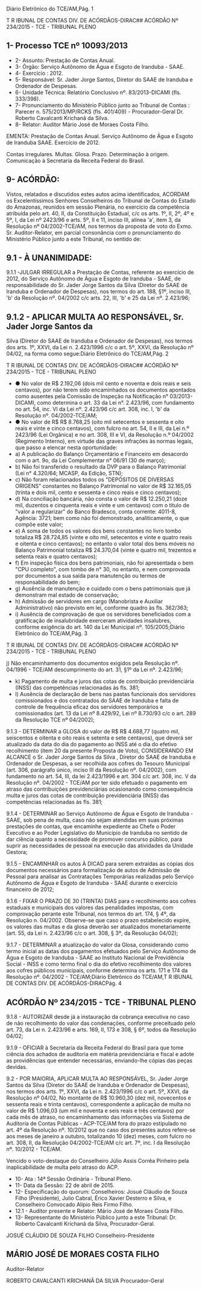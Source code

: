 Diário Eletrônico do TCE/AM,Pág. 1

T R IBUNAL DE CONTAS DIV. DE ACÓRDÃOS-DIRAC## ACÓRDÃO Nº 234/2015 - TCE - TRIBUNAL PLENO

## 1- Processo TCE nº 10093/2013

- 2- Assunto: Prestação de Contas Anual.
- 3- Órgão: Serviço Autônomo de Água e Esgoto de Iranduba - SAAE.
- 4- Exercício : 2012.
- 5- Responsável: Sr. Jader Jorge Santos, Diretor do SAAE de  Iranduba e Ordenador de Despesas.
- 6- Unidade Técnica: Relatório Conclusivo nº. 83/2013-DICAMI (fls. 333/398).
- 7-  Pronunciamento  do  Ministério  Público  junto  ao  Tribunal  de  Contas :  Parecer  n. 575/2013/MP/RCKS (fls. 401/409) - Procurador-Geral Dr. Roberto Cavalcanti Krichanã da Silva.
- 8- Relator: Auditor Mário José de Moraes Costa Filho.

EMENTA: Prestação  de  Contas  Anual.  Serviço Autônomo  de  Água  e  Esgoto  de  Iranduba  SAAE. Exercício de 2012.

Contas irregulares. Multas. Glosa. Prazo. Determinação à origem. Comunicação à Secretaria da Receita Federal do Brasil.

## 9- ACÓRDÃO:

Vistos, relatados e discutidos estes autos acima identificados,  ACORDAM os Excelentíssimos  Senhores  Conselheiros do Tribunal de Contas do Estado do Amazonas, reunidos em sessão Plenária, no exercício da competência atribuída pelo  art. 40, II, da Constituição Estadual, c/c os arts. 1º, II, 2º, 4º e 5º, I, da Lei nº 2423/96 e arts. 5º, II  e  11,  inciso  III,  alínea  'a',  item  3,  da  Resolução  nº  04/2002-TCE/AM,  nos  termos  da proposta de voto do Exmo.  Sr.  Auditor-Relator, em parcial  consonância com  o pronunciamento do Ministério Público junto a este Tribunal, no sentido de:

## 9.1 - À UNANIMIDADE:

9.1.1 -JULGAR  IRREGULAR a Prestação  de  Contas,  referente ao exercício  de  2012,  do  Serviço  Autônomo  de  Água  e  Esgoto  de  Iranduba  -  SAAE,  de responsabilidade  do  Sr.  Jader  Jorge  Santos  da  Silva  (Diretor  do  SAAE  de  Iranduba  e Ordenador  de  Despesas),  nos  termos  do  art.  188,  §1º,  inciso  III,  'b'  da  Resolução  nº. 04/2002 c/c arts. 22, III, 'b' e 25 da Lei nº. 2.423/96;

## 9.1.2 - APLICAR MULTA AO RESPONSÁVEL, Sr. Jader Jorge Santos da

Silva (Diretor do SAAE de Iranduba e Ordenador de Despesas), nos termos dos arts. 1º, XXVI, da Lei n. 2.423/1996 c/c o  art. 5º,  XXVI, da Resolução nº 04/02, na forma como segue:Diário Eletrônico do TCE/AM,Pág. 2

T R IBUNAL DE CONTAS DIV. DE ACÓRDÃOS-DIRAC## ACÓRDÃO Nº 234/2015 - TCE - TRIBUNAL PLENO

- ●  No  valor  de R$  2.192,06 (dois  mil  cento  e  noventa  e  dois  reais  e seis centavos), por não terem sido encaminhados os  documentos apontados como ausentes pela Comissão de Inspeção na Notificação n° 03/2013-DICAMI, como determina o art. 33 da Lei n°. 2.423/96, com fundamento no art. 54, inc. VI da Lei nº. 2.423/96 c/c art. 308, inc. I, 'b' da Resolução nº. 04/2002-TCE/AM;
- ● No valor de R$ R$ 8.768,25 (oito mil setecentos e sessenta e oito reais e vinte e cinco centavos), com fulcro no art. 54, II e III, da Lei n.º 2423/96 (Lei Orgânica) e no art.  308,  III  e  VI,  da  Resolução n.º 04/2002 (Regimento  Interno), em virtude das graves infrações às normas legais, que passo a elencar nesta oportunidade:
- a) A publicação do Balanço Orçamentário e Financeiro em desacordo com o art. 9o, da Lei Complementar n° 06/91 (30 de março);
- b) Não foi transferido o resultado da DVP para o Balanço Patrimonial (Lei n° 4.320/64; MCASP, 4a Edição, STN);
- c) Não foram relacionados todos os "DEPÓSITOS DE DIVERSAS ORIGENS" constantes no Balanço Patrimonial no valor de R$ 32.165,05 (trinta e dois mil, cento e sessenta e cinco reais e cinco centavos);
- d) Na conciliação bancária, não consta o valor de R$ 12.250,21 (doze mil, duzentos e cinquenta reais e vinte e um centavos) com o título de "valor a regularizar" do Banco Bradesco, conta corrente: 4011-8, Agência: 3721; bem como não foi demonstrado, analiticamente, o que compõe este valor;
- e) A soma de todos os valores dos bens constantes no livro tombo totaliza R$ 28.724,85 (vinte e oito mil, setecentos e vinte e quatro reais e oitenta e cinco centavos); no  entanto  o  valor  total  dos  bens  móveis  no  Balanço Patrimonial  totaliza  R$  24.370,04 (vinte e quatro mil, trezentos e setenta reais e quatro centavos);
- f)  Em  inspeção  física  dos  bens  patrimoniais,  não  foi  apresentada  o  bem "CPU completo", com tombo de n° 30, no entanto, e nem comprovada por documentos a sua saída para manutenção ou termos de responsabilidade do bem;
- g)  Ausência  de  manutenção  e  cuidado  com  o  bens  patrimoniais  que  já demonstram mal estado de conservação;
- h) Admissão de servidores em cargo (Manobrista e Auxiliar Administrativo) não previsto em lei, conforme quadro às fls. 362/363;
- i)  Ausência  de  comprovação  de  que  os  servidores  beneficiados  com  a gratificação de insalubridade exerceram  atividades insalubres, conforme exigência do art. 140 da Lei Municipal nº. 105/2005;Diário Eletrônico do TCE/AM,Pág. 3

T R IBUNAL DE CONTAS DIV. DE ACÓRDÃOS-DIRAC## ACÓRDÃO Nº 234/2015 - TCE - TRIBUNAL PLENO

j) Não  encaminhamento  dos  documentos  exigidos  pela  Resolução  nº. 04/1996 - TCE/AM descumprimento do art. 31, §1º da Lei nº. 2.423/96;

- k)  Pagamento  de  multa  e  juros  das  cotas  de  contribuição  previdenciária (INSS) das competências relacionadas às fls. 381;
- l)  Ausência  de  declaração  de  bens  nas  pastas  funcionais  dos servidores comissionados e dos contratados do SAAE de Iranduba e falta de controle de frequência eficaz  dos  servidores  temporários  e  comissionados  (art.  13  da  Lei  nº  8.429/92,  Lei  nº 8.730/93 c/c o art. 289 da Resolução TCE nº 04/2002);

9.1.3 - DETERMINAR a GLOSA do  valor  de R$ R$ 4.688,77 (quatro mil, seiscentos e oitenta e oito reais e setenta e sete centavos), que deverá ser atualizado da data do dia do pagamento ao INSS até o dia do efetivo recolhimento (item 20 da presente Proposta de Voto), CONSIDERANDO EM ALCANCE o Sr. Jader Jorge Santos da Silva , Diretor do SAAE de  Iranduba e Ordenador de Despesas, a ser recolhida aos cofres do Tesouro  Municipal  (art.  306,  parágrafo  único,  inciso  III  da  Resolução  nº.  04/2002),  com fundamento no art. 54, III, da lei 2.423/1996 e art. 304 c/c art. 308, inc. V da Resolução nº. 04/2002  -  TCE/AM  por  ter  sido  efetuado  o  pagamento  em  atraso  das  contribuições previdenciárias ocasionando como consequência multa e juros das cotas de contribuição previdenciária (INSS) das competências relacionadas às fls. 381;

9.1.4 - DETERMINAR ao Serviço Autônomo de Água e Esgoto de Iranduba -  SAAE, sob pena de multa, caso não sejam atendidas em suas próximas prestações de contas, que  encaminhe expediente ao Chefe o Poder Executivo e ao Poder Legislativo do Município  de  Iranduba  no  sentido  de  dar  ciência  quanto  a  necessidade  de  promover concurso público, para suprir as necessidades de pessoal na execução das atividades da Unidade Gestora;

9.1.5 - ENCAMINHAR os autos À DICAD para serem extraídas as cópias dos documentos necessários para formalização de autos de  Admissão de Pessoal para analisar  as  Contratações  Temporárias  realizadas  pelo  Serviço  Autônomo  de  Água  e Esgoto de Iranduba - SAAE durante o exercício financeiro de 2012;

9.1.6 - FIXAR O PRAZO DE 30 (TRINTA) DIAS para  o recolhimento aos cofres estaduais e municipais dos valores das penalidades impostas, com comprovação perante este Tribunal, nos termos do art. 174, § 4º, da Resolução n. 04/2002. Observe-se que  caso  o  prazo  estabelecido  expire,  os  valores  das  multas  e  da  glosa  deverão  ser atualizados monetariamente (art. 55, da Lei n. 2.423/96 c/c o art. 308, § 3º, da Resolução 04/02);

9.1.7 - DETERMINAR a atualização do valor da Glosa, considerando como termo inicial as datas dos pagamentos efetuados pelo Serviço Autônomo de Água e Esgoto de Iranduba - SAAE ao Instituto Nacional de Previdência Social - INSS e como termo final o  dia  do  efetivo  recolhimento  dos  valores  aos  cofres  públicos  municipais,  conforme determina os arts. 171 e 174 da Resolução nº. 04/2002 - TCE/AM;Diário Eletrônico do TCE/AM,T R IBUNAL DE CONTAS DIV. DE ACÓRDÃOS-DIRACPág. 4

## ACÓRDÃO Nº 234/2015 - TCE - TRIBUNAL PLENO

9.1.8 - AUTORIZAR desde já a instauração da cobrança executiva no caso de não recolhimento do valor das condenações, conforme preceituado pelo art. 73, da Lei n. 2.423/96 e arts. 169, II, 173 e 308, § 6º, todos da Resolução 04/02;

9.1.9 - OFICIAR à Secretaria da Receita Federal  do Brasil para que tome ciência dos achados de auditoria em matéria previdenciária e fiscal e adote as providências que entender necessárias, enviando-lhe cópias das peças devidas.

9.2  -  POR  MAIORIA,  APLICAR  MULTA  AO  RESPONSÁVEL, Sr. Jader Jorge Santos da Silva (Diretor  do  SAAE de  Iranduba e Ordenador de Despesas), nos termos dos arts. 1º, XXVI, da Lei n. 2.423/1996 c/c o art. 5º, XXVI, da Resolução nº 04/02, No montante de R$ 10.960,30 (dez mil, novecentos e sessenta reais e trinta centavos), correspondente a aplicação de multa no valor de R$ 1.096,03 (um mil e  noventa e seis reais e três centavos) por cada mês de atraso, no encaminhamento das informações via Sistema de Auditoria de Contas Públicas - ACP-TCE/AM fora do prazo estipulado no art. 4º da Resolução nº. 10/2012 que no caso dos presentes autos refere-se aos meses de janeiro  a  outubro,  totalizando  10  (dez)  meses, com  fulcro  no  art.  308,  II,  da  Resolução 04/2002-TCE/AM c/c art. 7º, inc. I da Resolução nº. 10/2012 - TCE/AM.

Vencido o voto-destaque do Conselheiro Júlio Assis Corrêa Pinheiro pela inaplicabilidade de multa pelo atraso do ACP.

- 10- Ata : 14ª Sessão Ordinária - Tribunal Pleno.
- 11- Data da Sessão: 22 de abril de 2015.
- 12- Especificação do quorum: Conselheiros: Josué Cláudio de Souza Filho (Presidente), Julio  Cabral,  Érico  Xavier  Desterro  e  Silva,  e  Conselheiro  Convocado  Alípio  Reis  Firmo Filho.
- 12.1 - Auditor presente e Relator: Mário José de Moraes Costa Filho.
- 13- Representante do Ministério Público junto a este Tribunal: Dr. Roberto Cavalcanti Krichanã da Silva, Procurador-Geral.

JOSUÉ CLÁUDIO DE SOUZA FILHO Conselheiro-Presidente

## MÁRIO JOSÉ DE MORAES COSTA FILHO

Auditor-Relator

ROBERTO CAVALCANTI KRICHANÃ DA SILVA Procurador-Geral